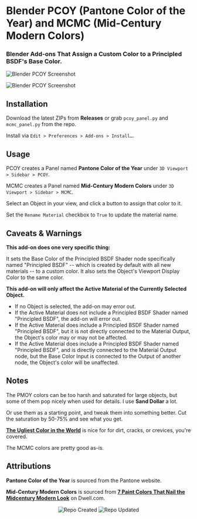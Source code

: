 # Blender PCOY (Pantone Color of the Year) and MCMC (Mid-Century Modern Colors)

### Blender Add-ons That Assign a Custom Color to a Principled BSDF's Base Color.

![Blender PCOY Screenshot](https://github.com/don1138/blender-pcoy/blob/main/blender-pcoy.jpg)

![Blender PCOY Screenshot](https://github.com/don1138/blender-pcoy/blob/main/blender-mcmc.jpg)

## Installation

Download the latest ZIPs from **Releases** or grab ``pcoy_panel.py`` and ``mcmc_panel.py`` from the repo.

Install via ``Edit > Preferences > Add-ons > Install…``.

## Usage

PCOY creates a Panel named **Pantone Color of the Year** under ``3D Viewport > Sidebar > PCOY``.

MCMC creates a Panel named **Mid-Century Modern Colors** under ``3D Viewport > Sidebar > MCMC``.

Select an Object in your view, and click a button to assign that color to it.

Set the ``Rename Material`` checkbox to ``True`` to update the material name.

## Caveats & Warnings

**This add-on does one very specific thing:**

It sets the Base Color of the Principled BSDF Shader node specifically named "Principled BSDF" -- which is created by default with all new materials -- to a custom color. It also sets the Object's Viewport Display Color to the same color.

**This add-on will only affect the Active Material of the Currently Selected Object.**

- If no Object is selected, the add-on may error out.
- If the Active Material does not include a Principled BSDF Shader named "Principled BSDF", the add-on will error out.
- If the Active Material does include a Principled BSDF Shader named "Principled BSDF", but it is not directly connected to the Material Output, the Object's color may or may not be affected.
- If the Active Material does include a Principled BSDF Shader named "Principled BSDF", and is directly connected to the Material Output node, but the Base Color Input is connected to the Output of another node, the Object's color will be unaffected.

## Notes

The PMOY colors can be too harsh and saturated for large objects, but some of them pop nicely when used for details. I use **Sand Dollar** a lot.

Or use them as a starting point, and tweak them into something better. Cut the saturation by 50-75% and see what you get.

[**The Ugliest Color in the World**](https://www.huffpost.com/entry/ugliest-color-pantone_n_57570df6e4b0ca5c7b504538) is nice for for dirt, cracks, or crevices, you're covered.

The MCMC colors are pretty good as-is.

## Attributions

**Pantone Color of the Year** is sourced from the Pantone website.

**Mid-Century Modern Colors** is sourced from [**7 Paint Colors That Nail the Midcentury Modern Look**](https://www.dwell.com/article/best-midcentury-modern-paint-colors-111e82a1) on Dwell.com.

<p align="center">
  <img align="center" src="https://badges.pufler.dev/created/don1138/blender-pcoy?style=for-the-badge&colorA=222&colorB=48684b" alt="Repo Created">
  <img align="center" src="https://badges.pufler.dev/updated/don1138/blender-pcoy?style=for-the-badge&colorA=222&colorB=48684b" alt="Repo Updated">
</p>

